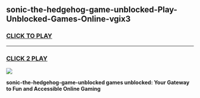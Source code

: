 
## sonic-the-hedgehog-game-unblocked-Play-Unblocked-Games-Online-vgix3
<h3>
<a href="https://premium76.site?title=sonic-the-hedgehog-game-unblocked&ref=24A">CLICK TO PLAY</a></h3>
<hr>

<h3>
<a href="https://premium76.site?title=sonic-the-hedgehog-game-unblocked&ref=24A">CLICK 2 PLAY</a>
  
</h3>

<a href="https://premium76.site?title=sonic-the-hedgehog-game-unblocked&ref=24A"><img src="https://clearcache.store/games.png"></a>


**sonic-the-hedgehog-game-unblocked games unblocked: Your Gateway to Fun and Accessible Online Gaming**
